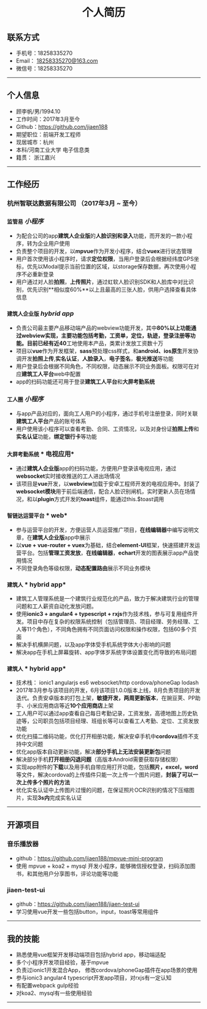 <center><h1>个人简历</h1></center>

## 联系方式                                 
* 手机号：18258335270
* Email： 18258335270@163.com
* 微信号：18258335270

---

## 个人信息
 * 顾李帆/男/1994.10 
 * 工作时间：2017年3月至今 
 * Github：https://github.com/jiaen188
 * 期望职位：前端开发工程师
 * 现居城市：杭州
 * 本科/河南工业大学  电子信息类
 * 籍贯： 浙江嘉兴

---

## 工作经历

### 杭州智联达数据有限公司  （2017年3月 ~ 至今）

### `监管易` *小程序*
* 为配合公司的app**建筑人企业版**的**人脸识别和录入**功能，而开发的一款小程序，转为企业用户使用
* 负责整个项目的开发，以**mpvue**作为开发小程序，结合**vuex**进行状态管理
* 用户首次使用该小程序时，请求**定位权限**，当用户登录后会根据经纬度GPS坐标，优先以Modal提示当前位置的区域，以storage保存数据，再次使用小程序不必重新登录
* 用户通过对人脸**拍照**，**上传照片**，通过虹软人脸识别SDK和人脸库中对比识别，优先识别**相似度60%**以上且最高的三张人脸，供用户选择查看具体信息

### `建筑人企业版` *hybrid app*
* 负责公司最主要产品移动端产品的webview功能开发，其中**80%**以上功能通过webview实现，主要功能包括考勤，工资单，**定位**，**轨迹**，登录注册等功能。目前已经有近**40**工地使用本产品，类累计发放工资数十万
* 项目以**vue**作为开发框架，**sass**预处理css样式，和**android、ios原生**开发协调开发**拍照上传**,**实名认证**，**人脸录入**，**电子签名**，**极光推送**等功能
* 用户登录后会根据不同角色，不同权限，动态展示不同业务面板。权限可在对应**建筑工人平台**web中配置
* app的扫码功能还可用于登录**建筑工人平台**和**大屏考勤系统**

### `工人圈` *小程序*
* 与app产品对应的，面向工人用户的小程序，通过手机号注册登录，同时关联**建筑工人平台**产品的账号体系
* 用户使用该小程序可以查看考勤、合同、工资情况，以及对身份证**拍照上传**和**实名认证**功能，**绑定银行卡**等功能

### `大屏考勤系统` * 电视应用*
* 通过**建筑人企业版**app的扫码功能，方便用户登录该电视应用，通过**websocket**实时接收推送的工人进出场情况
* 该项目是**vue**开发，以**webview**加载于安卓工程师开发的电视应用中。封装了**websocket模块**用于前后端通信，配合人脸识别闸机，实时更新人员在场情况，和以**plugin**方式开发的**toast**组件，能通过this.$toast调用

### `智链达运营平台` * web*
* 参与运营平台的开发，方便运营人员运营推广项目，**在线编辑器**中编写说明文章，在**建筑人企业版**app中展示
* 以**vue + vue-router + vuex**为基础，结合**element-UI**框架，快速搭建开发运营平台。包括**管理工资发放**，**在线编辑器**，**echart**开发的图表展示app产品使用情况
* 不同登录角色等级权限，**动态配置路由**展示不同业务模块

### `建筑人` * hybrid app*
* 建筑工人管理系统是一个建筑行业规范化的产品，致力于解决建筑行业的管理问题和工人薪资自动化发放问题。
* 使用**ionic3 + angular4 + typescript + rxjs**作为技术栈，参与可复用组件开发。项目中存在复杂的权限系统控制（包括管理员、项目经理、劳务经理、工人等11个角色），不同角色拥有不同页面访问权限和操作权限，包括60多个页面
* 解决手机横屏问题，以及app字体受手机系统字体大小影响的问题
* 解决app在手机上屏幕旋转、app字体岁系统字体设置变化而导致的布局问题

### `建筑人` * hybrid app*
* 技术栈： ionic1 angularjs es6 websocket/http cordova/phoneGap lodash
* 2017年3月参与该项目的开发，6月该项目1.0.0版本上线，8月负责项目的开发迭代。负责安卓版本的打包上架，**敏捷开发，两周更新版本**，在豌豆荚、PP助手、小米应用商店等近**10个应用商店**上架
* 工人用户可以通过app查看自己每日考勤记录，工资发放，高德地图上历史轨迹等，公司职员包括项目经理、班组长等可以查看工人考勤、定位、工资发放功能
* 优化扫描二维码功能，优化打开相册功能，解决安卓手机中**cordova**插件不支持中文问题
* 优化app版本自动更新功能，解决**部分手机上无法安装更新包**问题
* 解决部分手机**打开相册闪退问题**（高版本Android需要获取存储权限）
* 实现app附件的**下载**以及用手机自带应用打开功能，包括**照片，excel，word**等文件，解决cordova的上传插件只能一次上传一个图片问题，**封装了可以一次上传多个照片的方法**
* 优化实名认证中上传图片过慢的问题，在保证照片OCR识别的情况下压缩图片，实现**3s内**完成实名认证

---

## 开源项目

### 音乐播放器
* github：https://github.com/jiaen188/mpvue-mini-program
* 使用 mpvue + koa2 + mysql 开发小程序，能够微信授权登录，扫码添加图书，和其他用户分享图书，评论功能等功能

### jiaen-test-ui
* github：https://github.com/jiaen188/jiaen-test-ui
* 学习使用vue开发一些包括button，input，toast等常用组件

---

## 我的技能

- 熟悉使用vue框架开发移动端项目包括hybrid app，移动端适配
- 多个小程序开发项目经验，基于mpvue
- 负责过ionic1开发混合App， 修改cordova/phoneGap插件在app场景的使用
- 参与ionic3 angular4 typescript开发app项目，对rxjs有一定认知
- 有配置webpack gulp经验
- 对koa2、mysql有一些使用经验
---
